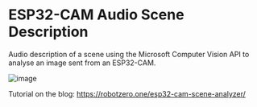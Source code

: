# ESP32-CAM Audio Scene Description

Audio description of a scene using the Microsoft Computer Vision API to analyse an image sent from an ESP32-CAM.  

![image](https://user-images.githubusercontent.com/60509953/119227629-271c4600-bb0f-11eb-9793-089423b18563.png)  

Tutorial on the blog: https://robotzero.one/esp32-cam-scene-analyzer/

